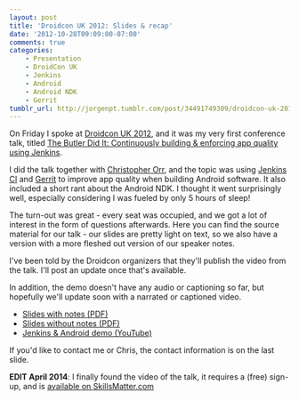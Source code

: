 ```yaml
---
layout: post
title: 'Droidcon UK 2012: Slides & recap'
date: '2012-10-28T09:09:00-07:00'
comments: true
categories:
    - Presentation
    - DroidCon UK
    - Jenkins
    - Android
    - Android NDK
    - Gerrit
tumblr_url: http://jorgenpt.tumblr.com/post/34491749309/droidcon-uk-2012-slides-recap
---
```


On Friday I spoke at [Droidcon UK 2012](http://uk.droidcon.com), and it was my very first conference talk, titled [The Butler Did It: Continuously building & enforcing app quality using Jenkins](http://uk.droidcon.com/2012/sessions/the-butler-did-it-continuously-building-enforcing-app-quality-using-jenkins/).

I did the talk together with [Christopher Orr](http://chris.orr.me.uk/+), and the topic was using [Jenkins CI](http://jenkins-ci.org/) and [Gerrit](http://code.google.com/p/gerrit/) to improve app quality when building Android software. It also included a short rant about the Android NDK. I thought it went surprisingly well, especially considering I was fueled by only 5 hours of sleep!

The turn-out was great - every seat was occupied, and we got a lot of interest in the form of questions afterwards. Here you can find the source material for our talk - our slides are pretty light on text, so we also have a version with a more fleshed out version of our speaker notes.

I've been told by the Droidcon organizers that they'll publish the video from the talk. I'll post an update once that's available.

In addition, the demo doesn't have any audio or captioning so far, but hopefully we'll update soon with a narrated or captioned video.

* [Slides with notes (PDF)](https://dl.dropbox.com/u/987046/Presentations/droidcon_slides_with_notes.pdf)
* [Slides without notes (PDF)](https://dl.dropbox.com/u/987046/Presentations/droidcon_slides.pdf)
* [Jenkins & Android demo (YouTube)](http://youtu.be/E3ZHBD1Med8)

If you'd like to contact me or Chris, the contact information is on the last slide.

**EDIT April 2014**: I finally found the video of the talk, it requires a (free) sign-up, and is [available on SkillsMatter.com](https://skillsmatter.com/skillscasts/3729-the-butler-did-it-continuously-building-enforcing-app-quality-using-jenkins)
